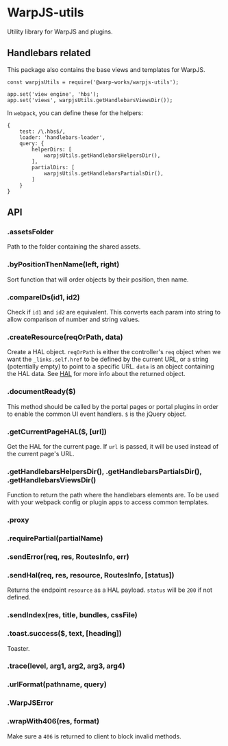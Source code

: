 # WarpJS-utils

Utility library for WarpJS and plugins.

## Handlebars related

This package also contains the base views and templates for WarpJS.

    const warpjsUtils = require('@warp-works/warpjs-utils');

    app.set('view engine', 'hbs');
    app.set('views', warpjsUtils.getHandlebarsViewsDir());

In `webpack`, you can define these for the helpers:

    {
        test: /\.hbs$/,
        loader: 'handlebars-loader',
        query: {
            helperDirs: [
                warpjsUtils.getHandlebarsHelpersDir(),
            ],
            partialDirs: [
                warpjsUtils.getHandlebarsPartialsDir(),
            ]
        }
    }


## API

### .assetsFolder

Path to the folder containing the shared assets.

### .byPositionThenName(left, right)

Sort function that will order objects by their position, then name.


### .compareIDs(id1, id2)

Check if `id1` and `id2` are equivalent. This converts each param into string to
allow comparison of number and string values.


### .createResource(reqOrPath, data)

Create a HAL object. `reqOrPath` is either the controller's `req` object when we
want the `_links.self.href` to be defined by the current URL, or a string
(potentially empty) to point to a specific URL. `data` is an object containing
the HAL data. See [HAL](https://www.npmjs.com/package/hal) for more info about
the returned object.


### .documentReady($)

This method should be called by the portal pages or portal plugins in order to
enable the common UI event handlers. `$` is the jQuery object.


### .getCurrentPageHAL($, [url])

Get the HAL for the current page. If `url` is passed, it will be used instead of
the current page's URL.


### .getHandlebarsHelpersDir(), .getHandlebarsPartialsDir(), .getHandlebarsViewsDir()

Function to return the path where the handlebars elements are. To be used with
your webpack config or plugin apps to access common templates.


### .proxy


### .requirePartial(partialName)


### .sendError(req, res, RoutesInfo, err)


### .sendHal(req, res, resource, RoutesInfo, [status])

Returns the endpoint `resource` as a HAL payload. `status` will be `200` if not
defined.


### .sendIndex(res, title, bundles, cssFile)

### .toast.success($, text, [heading])

Toaster.

### .trace(level, arg1, arg2, arg3, arg4)


### .urlFormat(pathname, query)


### .WarpJSError


### .wrapWith406(res, format)

Make sure a `406` is returned to client to block invalid methods.
